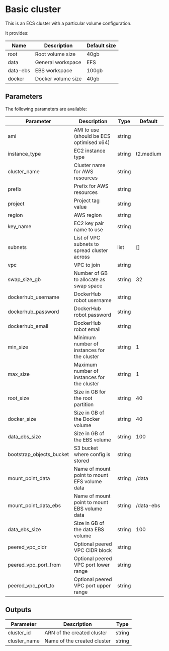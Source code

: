# Basic cluster

This is an ECS cluster with a particular volume configuration.

It provides:

| Name     | Description        | Default size |
|----------|--------------------|--------------|
| root     | Root volume size   | 40gb         |
| data     | General workspace  | EFS          |
| data-ebs | EBS workspace      | 100gb        |
| docker   | Docker volume size | 40gb         |

## Parameters
The following parameters are available:

| Parameter                | Description                                  | Type   | Default   |
|--------------------------|----------------------------------------------|--------|-----------|
| ami                      | AMI to use (should be ECS optimised x64)     | string |           |
| instance_type            | EC2 instance type                            | string | t2.medium |
| cluster_name             | Cluster name for AWS resources               | string |           |
| prefix                   | Prefix for AWS resources                     | string |           |
| project                  | Project tag value                            | string |           |
| region                   | AWS region                                   | string |           |
| key_name                 | EC2 key pair name to use                     | string |           |
| subnets                  | List of VPC subnets to spread cluster across | list   | []        |
| vpc                      | VPC to join                                  | string |           |
| swap_size_gb             | Number of GB to allocate as swap space       | string | 32        |
| dockerhub_username       | DockerHub robot username                     | string |           |
| dockerhub_password       | DockerHub robot password                     | string |           |
| dockerhub_email          | DockerHub robot email                        | string |           |
| min_size                 | Minimum number of instances for the cluster  | string | 1         |
| max_size                 | Maximum number of instances for the cluster  | string | 1         |
| root_size                | Size in GB for the root partition            | string | 40        |
| docker_size              | Size in GB of the Docker volume              | string | 40        |
| data_ebs_size            | Size in GB of the EBS volume                 | string | 100       |
| bootstrap_objects_bucket | S3 bucket where config is stored             | string |           |
| mount_point_data         | Name of mount point to mount EFS volume data | string | /data     |
| mount_point_data_ebs     | Name of mount point to mount EBS volume data | string | /data-ebs |
| data_ebs_size            | Size in GB of the data EBS volume            | string | 100       |
| peered_vpc_cidr          | Optional peered VPC CIDR block               | string |           |
| peered_vpc_port_from     | Optional peered VPC port lower range         | string |           |
| peered_vpc_port_to       | Optional peered VPC port upper range         | string |           |

## Outputs
| Parameter    | Description                 | Type   |
|--------------|-----------------------------|--------|
| cluster_id   | ARN of the created cluster  | string |
| cluster_name | Name of the created cluster | string |
